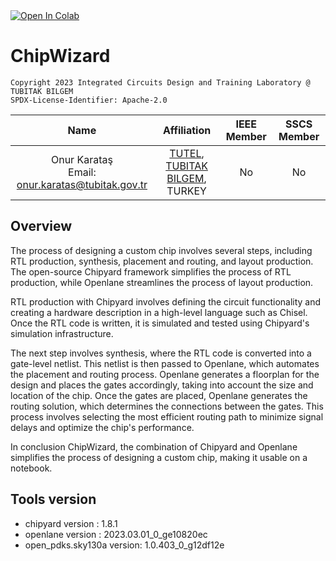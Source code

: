 <a target="_blank" href="https://colab.research.google.com/github/onurkrts/sscs-ose-code-a-chip.github.io/blob/main/VLSI23/ChipWizard/ChipWizard.ipynb">
  <img src="https://colab.research.google.com/assets/colab-badge.svg" alt="Open In Colab"/>
</a>

# ChipWizard 

```
Copyright 2023 Integrated Circuits Design and Training Laboratory @ TUBITAK BILGEM
SPDX-License-Identifier: Apache-2.0
```

|Name|Affiliation|IEEE Member|SSCS Member|
|:--:|:----------:|:----------:|:----------:|
|Onur Karataş  <br />  Email: onur.karatas@tubitak.gov.tr|[TUTEL](https://tutel.bilgem.tubitak.gov.tr/en/), [TUBITAK BILGEM](https://bilgem.tubitak.gov.tr/en), TURKEY|No|No|

## Overview
The process of designing a custom chip involves several steps, including RTL production, synthesis, placement and routing, and layout production. The open-source Chipyard framework simplifies the process of RTL production, while Openlane streamlines the process of layout production.

RTL production with Chipyard involves defining the circuit functionality and creating a hardware description in a high-level language such as Chisel. Once the RTL code is written, it is simulated and tested using Chipyard's simulation infrastructure.

The next step involves synthesis, where the RTL code is converted into a gate-level netlist. This netlist is then passed to Openlane, which automates the placement and routing process. Openlane generates a floorplan for the design and places the gates accordingly, taking into account the size and location of the chip. Once the gates are placed, Openlane generates the routing solution, which determines the connections between the gates. This process involves selecting the most efficient routing path to minimize signal delays and optimize the chip's performance.

In conclusion ChipWizard, the combination of Chipyard and Openlane simplifies the process of designing a custom chip, making it usable on a notebook.

## Tools version
* chipyard version : 1.8.1
* openlane version : 2023.03.01_0_ge10820ec
* open_pdks.sky130a version: 1.0.403_0_g12df12e
